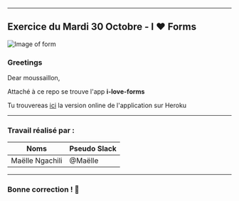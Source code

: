 
--------------------------------------------------
## Exercice du Mardi 30 Octobre - I :heart: Forms

![Image of form](https://www.google.fr/url?sa=i&source=images&cd=&cad=rja&uact=8&ved=2ahUKEwjqz7LFrq_eAhUQExoKHUqXDbQQjRx6BAgBEAU&url=https%3A%2F%2Fwww.prime-physio.com%2Fforms%2F&psig=AOvVaw3Xi5_4YpB9Py-A_BhsUY26&ust=1541030044960411)

### Greetings

Dear moussaillon,

Attaché à ce repo se trouve l'app <strong>i-love-forms</strong>

Tu trouvereas [ici](https://i-luv-forms.herokuapp.com/) la version online de l'application sur Heroku

--------------------------------------------------
### Travail réalisé par :
Noms | Pseudo Slack
------------ | -------------
Maëlle Ngachili|@Maëlle
--------------------------------------------------
### Bonne correction ! :poop:
